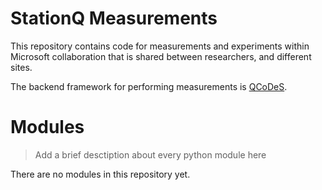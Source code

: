 # StationQ Measurements

This repository contains code for measurements and experiments 
within Microsoft collaboration that is shared between researchers, 
and different sites.

The backend framework for performing measurements is 
[QCoDeS](https://github.com/qcodes/qcodes). 

# Modules

> Add a brief desctiption about every python module here

There are no modules in this repository yet.
